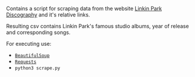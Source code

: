 Contains a script for scraping data from the website [Linkin Park Discography](https://www.discogs.com/artist/40029-Linkin-Park) and it's relative links.

Resulting csv contains Linkin Park's famous studio albums, year of release and corresponding songs.

For executing use:

- [`BeautifulSoup`](https://beautiful-soup-4.readthedocs.io/en/latest/)
- [`Requests`](https://docs.python-requests.org/en/master/)
- `python3 scrape.py`
